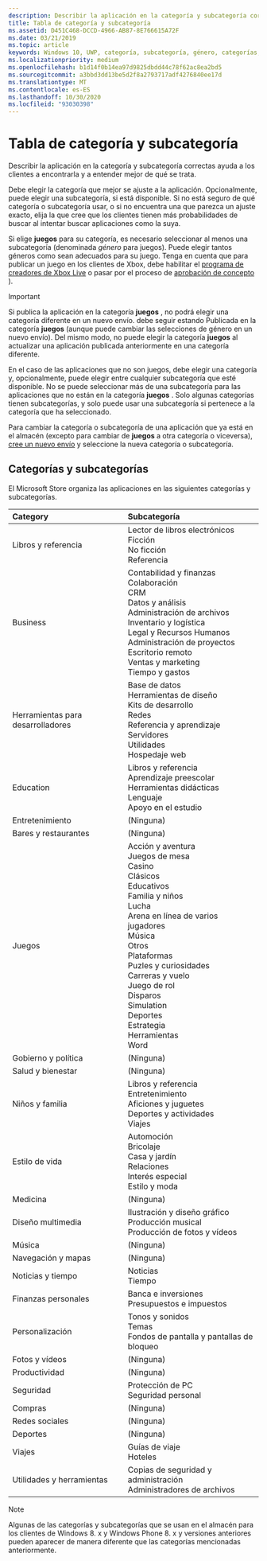 ```yaml
---
description: Describir la aplicación en la categoría y subcategoría correctas ayuda a los clientes a encontrarla y a entender mejor de qué se trata.
title: Tabla de categoría y subcategoría
ms.assetid: D451C468-DCCD-4966-AB87-8E766615A72F
ms.date: 03/21/2019
ms.topic: article
keywords: Windows 10, UWP, categoría, subcategoría, género, categorías, géneros
ms.localizationpriority: medium
ms.openlocfilehash: b1d14f0b14ea97d9825dbdd44c78f62ac8ea2bd5
ms.sourcegitcommit: a3bbd3dd13be5d2f8a2793717adf4276840ee17d
ms.translationtype: MT
ms.contentlocale: es-ES
ms.lasthandoff: 10/30/2020
ms.locfileid: "93030398"
---
```

# <a name="category-and-subcategory-table"></a>Tabla de categoría y subcategoría


Describir la aplicación en la categoría y subcategoría correctas ayuda a los clientes a encontrarla y a entender mejor de qué se trata.

Debe elegir la categoría que mejor se ajuste a la aplicación. Opcionalmente, puede elegir una subcategoría, si está disponible. Si no está seguro de qué categoría o subcategoría usar, o si no encuentra una que parezca un ajuste exacto, elija la que cree que los clientes tienen más probabilidades de buscar al intentar buscar aplicaciones como la suya.

Si elige **juegos** para su categoría, es necesario seleccionar al menos una subcategoría (denominada *género* para juegos). Puede elegir tantos géneros como sean adecuados para su juego. Tenga en cuenta que para publicar un juego en los clientes de Xbox, debe habilitar el [programa de creadores de Xbox Live](/gaming/xbox-live/get-started-with-creators/get-started-with-xbox-live-creators) o pasar por el proceso de [aprobación de concepto](../gaming/concept-approval.md) ). 

> [!IMPORTANT] 
> Si publica la aplicación en la categoría **juegos** , no podrá elegir una categoría diferente en un nuevo envío. debe seguir estando Publicada en la categoría **juegos** (aunque puede cambiar las selecciones de género en un nuevo envío). Del mismo modo, no puede elegir la categoría **juegos** al actualizar una aplicación publicada anteriormente en una categoría diferente.

En el caso de las aplicaciones que no son juegos, debe elegir una categoría y, opcionalmente, puede elegir entre cualquier subcategoría que esté disponible. No se puede seleccionar más de una subcategoría para las aplicaciones que no están en la categoría **juegos** . Solo algunas categorías tienen subcategorías, y solo puede usar una subcategoría si pertenece a la categoría que ha seleccionado.

Para cambiar la categoría o subcategoría de una aplicación que ya está en el almacén (excepto para cambiar de **juegos** a otra categoría o viceversa), [cree un nuevo envío](app-submissions.md) y seleccione la nueva categoría o subcategoría.

## <a name="categories-and-subcategories"></a>Categorías y subcategorías

El Microsoft Store organiza las aplicaciones en las siguientes categorías y subcategorías.

<table>
    <thead>
    <tr class="header">
    <th align="left">Category</th>
    <th align="left">Subcategoría</th>
    </tr>
    </thead>
    <tbody>
<tr>
    <td>Libros y referencia</td>
    <td>Lector de libros electrónicos <br> Ficción <br> No ficción <br> Referencia</td>
  </tr>
  <tr>
    <td>Business</td>
    <td>Contabilidad y finanzas <br> Colaboración <br> CRM <br> Datos y análisis <br> Administración de archivos <br> Inventario y logística <br> Legal y Recursos Humanos <br> Administración de proyectos <br> Escritorio remoto <br> Ventas y marketing <br> Tiempo y gastos</td>
  </tr>
  <tr>
    <td>Herramientas para desarrolladores</td>
    <td>Base de datos <br> Herramientas de diseño <br> Kits de desarrollo <br> Redes <br> Referencia y aprendizaje <br> Servidores <br> Utilidades <br> Hospedaje web</td>
  </tr>
  <tr>
    <td>Education</td>
    <td>Libros y referencia <br> Aprendizaje preescolar <br> Herramientas didácticas <br> Lenguaje <br> Apoyo en el estudio</td>
  </tr>
  <tr>
    <td>Entretenimiento</td>
    <td>(Ninguna)</td>
  </tr>
  <tr>
    <td>Bares y restaurantes</td>
    <td>(Ninguna)</td>
  </tr>
  <tr>
    <td>Juegos</td>
    <td>Acción y aventura <br> Juegos de mesa <br> Casino <br> Clásicos <br> Educativos <br> Familia y niños <br> Lucha <br> Arena en línea de varios jugadores <br> Música <br> Otros <br> Plataformas <br> Puzles y curiosidades <br> Carreras y vuelo <br> Juego de rol <br> Disparos <br> Simulation <br> Deportes <br> Estrategia <br> Herramientas <br> Word</td>
  </tr>
  <tr>
    <td>Gobierno y política</td>
    <td>(Ninguna)</td>
  </tr>
  <tr>
    <td>Salud y bienestar</td>
    <td>(Ninguna)</td>
  </tr>
  <tr>
    <td>Niños y familia</td>
    <td>Libros y referencia <br> Entretenimiento <br> Aficiones y juguetes <br> Deportes y actividades <br> Viajes</td>
  </tr>
  <tr>
    <td>Estilo de vida</td>
    <td>Automoción <br> Bricolaje <br> Casa y jardín <br> Relaciones <br> Interés especial <br> Estilo y moda</td>
  </tr>
  <tr>
    <td>Medicina</td>
    <td>(Ninguna)</td>
  </tr>
  <tr>
    <td>Diseño multimedia</td>
    <td>Ilustración y diseño gráfico <br> Producción musical <br> Producción de fotos y vídeos</td>
  </tr>
  <tr>
    <td>Música</td>
    <td>(Ninguna)</td>
  </tr>
  <tr>
    <td>Navegación y mapas</td>
    <td>(Ninguna)</td>
  </tr>
  <tr>
    <td>Noticias y tiempo</td>
    <td>Noticias <br> Tiempo</td>
  </tr>
  <tr>
    <td>Finanzas personales</td>
    <td>Banca e inversiones <br> Presupuestos e impuestos</td>
  </tr>
  <tr>
    <td>Personalización</td>
    <td>Tonos y sonidos <br> Temas <br> Fondos de pantalla y pantallas de bloqueo</td>
  </tr>
  <tr>
    <td>Fotos y vídeos</td>
    <td>(Ninguna)</td>
  </tr>
  <tr>
    <td>Productividad</td>
    <td>(Ninguna)</td>
  </tr>
  <tr>
    <td>Seguridad</td>
    <td>Protección de PC <br> Seguridad personal</td>
  </tr>
  <tr>
    <td>Compras</td>
    <td>(Ninguna)</td>
  </tr>
  <tr>
    <td>Redes sociales</td>
    <td>(Ninguna)</td>
  </tr>
  <tr>
    <td>Deportes</td>
    <td>(Ninguna)</td>
  </tr>
  <tr>
    <td>Viajes</td>
    <td>Guías de viaje <br>Hoteles</td>
  </tr>
  <tr>
    <td>Utilidades y herramientas</td>
    <td>Copias de seguridad y administración <br> Administradores de archivos</td>
  </tr>
</tbody>
</table>

> [!NOTE] 
> Algunas de las categorías y subcategorías que se usan en el almacén para los clientes de Windows 8. x y Windows Phone 8. x y versiones anteriores pueden aparecer de manera diferente que las categorías mencionadas anteriormente.
